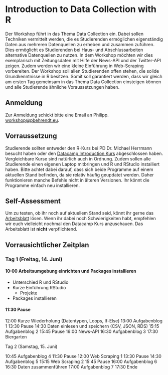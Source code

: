 # Introduction to Data Collection with R

Der Workshop führt in das Thema Data Collection ein. Dabei sollen Techniken vermittelt werden, die es Studierenden ermöglichen eigenständig Daten aus mehreren Datenquellen zu erheben und zusammen zuführen. Dies ermöglicht es Studierenden bei Haus- und Abschlussarbeiten alternative Datenquellen zu nutzen. In dem Workshop möchten wir dies exemplarisch mit Zeitungsdaten mit Hilfe der News-API und der Twitter-API zeigen. Zudem werden wir eine kleine Einführung in Web-Scraping vorbereiten. Der Workshop soll allen Studierenden offen stehen, die solide Grundkenntnisse in R besitzen. Somit soll garantiert werden, dass wir gleich am ersten Tag gemeinsam in das Thema Data Collection einsteigen können und alle Studierende ähnliche Voraussetzungen haben.

## Anmeldung

Zur Anmeldung schickt bitte eine Email an Philipp. workshop@pbehrendt.eu.

## Vorraussetzung

Studierende sollten entweder den R-Kurs bei PD Dr. Michael Herrmann besucht haben oder den [Datacamp Introduction Kurs](https://www.datacamp.com/courses/free-introduction-to-r) abgeschlossen haben. Vergleichbare Kurse sind natürlich auch in Ordnung. Zudem sollen alle Studierende einen eigenen Laptop mitbringen und R und RStudio installiert haben. Bitte achtet dabei darauf, dass sich beide Programme auf einem aktuellen Stand befinden, da sie relativ häufig geupdatet werden. Daher funktionieren manche Befehle nicht in älteren Versionen. Ihr könnt die Programme einfach neu installieren.

## Self-Assessment

Um zu testen, ob ihr noch auf aktuellem Stand seid, könnt ihr gerne das [Arbeitsblatt]() lösen. Wenn ihr dabei noch Schwierigkeiten habt, empfehlen wir euch vielleicht nochmal den Datacamp Kurs anzuschauen. Das Arbeitsblatt ist **nicht** verpflichtend.

## Vorrausichtlicher Zeitplan

### Tag 1 (Freitag, 14. Juni)

#### 10:00 Arbeitsumgebung einrichten und Packages installieren

- Unterschied R und RStudio
- Kurze Einführung RStudio
  - Projekte
- Packages installieren

#### 11:30 Pause

12:00 Kurze Wiederholung (Datentypen, Loops, If-Else)
13:00 Aufgabenblog 1
13:30 Pause
14:30 Daten einlesen und speichern (CSV, JSON, RDS)
15:15 Aufgabenblog 2
15:45 Pause
16:00 News-API
16:30 Aufgabenblog 3
17:30 Biergarten

Tag 2 (Samstag, 15. Juni)

10:45 Aufgabenblog 4
11:30 Pause
12:00 Web Scraping 1
13:30 Pause
14:30 Aufgabenblog 5
15:15 Web Scraping 2
15:45 Pause
16:00 Aufgabenblog 6
16:30 Daten zusammenführen
17:00 Aufgabenblog 7
17:30 Ende
